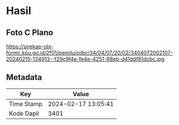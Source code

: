 # Hasil

## Foto C Plano

https://sirekap-obj-formc.kpu.go.id/2f01/pemilu/pdpr/34/04/07/20/02/3404072002107-20240215-134913--f29c9f4e-fe4e-4251-88eb-d41ddf81dcbc.jpg


## Metadata

| Key        | Value               |
| ---------- | ------------------- |
| Time Stamp | 2024-02-17 13:05:41 |
| Kode Dapil | 3401                |



